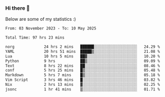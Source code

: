 ### Hi there 👋
Below are some of my statistics :)

<!--START_SECTION:waka-->

```txt
From: 03 November 2023 - To: 10 May 2025

Total Time: 97 hrs 23 mins

norg             24 hrs 2 mins   ██████░░░░░░░░░░░░░░░░░░░   24.29 %
YAML             20 hrs 51 mins  █████▒░░░░░░░░░░░░░░░░░░░   21.08 %
Lua              10 hrs 5 mins   ██▓░░░░░░░░░░░░░░░░░░░░░░   10.20 %
Python           9 hrs           ██▒░░░░░░░░░░░░░░░░░░░░░░   09.09 %
Text             8 hrs 22 mins   ██░░░░░░░░░░░░░░░░░░░░░░░   08.46 %
conf             5 hrs 25 mins   █▒░░░░░░░░░░░░░░░░░░░░░░░   05.48 %
Markdown         5 hrs 7 mins    █▒░░░░░░░░░░░░░░░░░░░░░░░   05.18 %
Vim Script       3 hrs 46 mins   █░░░░░░░░░░░░░░░░░░░░░░░░   03.82 %
Nix              2 hrs 13 mins   ▓░░░░░░░░░░░░░░░░░░░░░░░░   02.25 %
jsonc            1 hr 41 mins    ▒░░░░░░░░░░░░░░░░░░░░░░░░   01.71 %
```

<!--END_SECTION:waka-->

<!--
**KlapenHz/KlapenHz** is a ✨ _special_ ✨ repository because its `README.md` (this file) appears on your GitHub profile.

Here are some ideas to get you started:

- 🔭 I’m currently working on ...
- 🌱 I’m currently learning ...
- 👯 I’m looking to collaborate on ...
- 🤔 I’m looking for help with ...
- 💬 Ask me about ...
- 📫 How to reach me: ...
- 😄 Pronouns: ...
- ⚡ Fun fact: ...
-->
